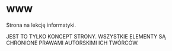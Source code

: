 # www
Strona na lekcję informatyki.

JEST TO TYLKO KONCEPT STRONY.
WSZYSTKIE ELEMENTY SĄ CHRONIONE
PRAWAMI AUTORSKIMI ICH TWÓRCÓW.

